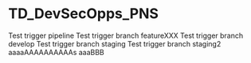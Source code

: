 # TD_DevSecOpps_PNS

Test trigger pipeline
Test trigger branch featureXXX
Test trigger branch develop
Test trigger branch staging
Test trigger branch staging2
aaaaAAAAAAAAAAs
aaaBBB
